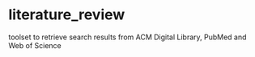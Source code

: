 # literature_review
toolset to retrieve search results from ACM Digital Library, PubMed and Web of Science
